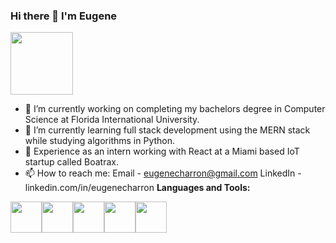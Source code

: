 ### Hi there 👋 I'm Eugene
<img src='https://i.imgur.com/wMh32Pc.gif' width='100'>
  
- 🔭 I’m currently working on completing my bachelors degree in Computer Science at Florida International University.
- 🌱 I’m currently learning full stack development using the MERN stack while studying algorithms in Python.
- 👔 Experience as an intern working with React at a Miami based IoT startup called Boatrax.
- 📫 How to reach me: Email - eugenecharron@gmail.com LinkedIn - linkedin.com/in/eugenecharron
**Languages and Tools:** 
<p align="left">
  <img src="https://media3.giphy.com/media/kdFc8fubgS31b8DsVu/giphy.webp" width="50"><img src="https://media3.giphy.com/media/ln7z2eWriiQAllfVcn/200w.webp" width="50"><img src="https://i.giphy.com/media/LMt9638dO8dftAjtco/200.webp" width="50"><img src="https://i.giphy.com/media/eNAsjO55tPbgaor7ma/200w.webp" width="50"><img src="https://i.giphy.com/media/IdyAQJVN2kVPNUrojM/200.webp" width="50">
</p>
